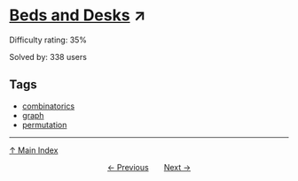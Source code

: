 # [Beds and Desks](https://projecteuler.net/problem=673) ↗️

Difficulty rating: 35%

Solved by: 338 users
## Tags

- [combinatorics](../tags/combinatorics.md)
- [graph](../tags/graph.md)
- [permutation](../tags/permutation.md)



---

[↑ Main Index](../README.md)


<div align=center><a href='672.md'>← Previous</a> &nbsp;&nbsp; &nbsp;&nbsp;  <a href='674.md'>Next →</a></div>
